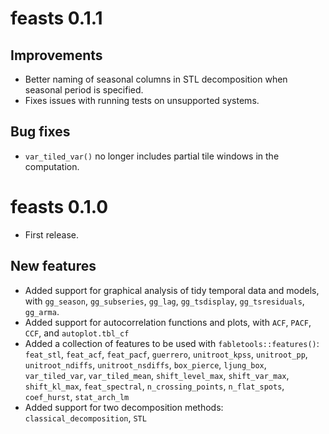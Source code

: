 # feasts 0.1.1

## Improvements

* Better naming of seasonal columns in STL decomposition when seasonal period is specified.
* Fixes issues with running tests on unsupported systems.

## Bug fixes

* `var_tiled_var()` no longer includes partial tile windows in the computation.

# feasts 0.1.0

* First release.

## New features

* Added support for graphical analysis of tidy temporal data and models, with `gg_season`, `gg_subseries`, `gg_lag`, `gg_tsdisplay`, `gg_tsresiduals`, `gg_arma`.
* Added support for autocorrelation functions and plots, with `ACF`, `PACF`, `CCF`, and `autoplot.tbl_cf`
* Added a collection of features to be used with `fabletools::features()`: `feat_stl`, `feat_acf`, `feat_pacf`, `guerrero`, `unitroot_kpss`, `unitroot_pp`, `unitroot_ndiffs`, `unitroot_nsdiffs`, `box_pierce`, `ljung_box`, `var_tiled_var`, `var_tiled_mean`, `shift_level_max`, `shift_var_max`, `shift_kl_max`, `feat_spectral`, `n_crossing_points`, `n_flat_spots`, `coef_hurst`, `stat_arch_lm`
* Added support for two decomposition methods: `classical_decomposition`, `STL`
